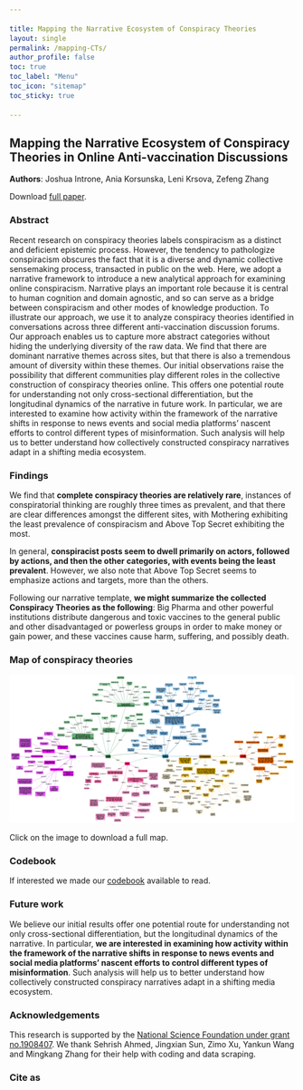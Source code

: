 ```yaml
---

title: Mapping the Narrative Ecosystem of Conspiracy Theories
layout: single
permalink: /mapping-CTs/
author_profile: false
toc: true
toc_label: "Menu"
toc_icon: "sitemap"
toc_sticky: true

---
```


## Mapping the Narrative Ecosystem of Conspiracy Theories in Online Anti-vaccination Discussions
**Authors**: Joshua Introne, Ania Korsunska, Leni Krsova, Zefeng Zhang

Download <a href="#">full paper</a>.

### Abstract
Recent research on conspiracy theories labels conspiracism as a distinct and deficient epistemic process. However, the tendency to pathologize conspiracism obscures the fact that it is a diverse and dynamic collective sensemaking process, transacted in public on the web. Here, we adopt a narrative framework to introduce a new analytical approach for examining online conspiracism. Narrative plays an important role because it is central to human cognition and domain agnostic, and so can serve as a bridge between conspiracism and other modes of knowledge production. To illustrate our approach, we use it to analyze conspiracy theories identified in conversations across three different anti-vaccination discussion forums. Our approach enables us to capture more abstract categories without hiding the underlying diversity of the raw data. We find that there are dominant narrative themes across sites, but that there is also a tremendous amount of diversity within these themes. Our initial observations raise the possibility that different communities play different roles in the collective construction of conspiracy theories online. This offers one potential route for understanding not only cross-sectional differentiation, but the longitudinal dynamics of the narrative in future work. In particular, we are interested to examine how activity within the framework of the narrative shifts in response to news events and social media platforms’ nascent efforts to control different types of misinformation. Such analysis will help us to better understand how collectively constructed conspiracy narratives adapt in a shifting media ecosystem.

### Findings
We find that **complete conspiracy theories are relatively rare**, instances of conspiratorial thinking are roughly three times as prevalent, and that there are clear differences amongst the different sites, with Mothering exhibiting the least prevalence of conspiracism and Above Top Secret exhibiting the most.

In general, **conspiracist posts seem to dwell primarily on actors, followed by actions, and then the other categories, with events being the least prevalent**. However, we also note that Above Top Secret seems to emphasize actions and targets, more than the others.

Following our narrative template, **we might summarize the collected Conspiracy Theories as the following**: Big Pharma and other powerful institutions distribute dangerous and toxic vaccines to the general public and other disadvantaged
or powerless groups in order to make money or gain power, and these vaccines cause harm, suffering, and possibly death.

### Map of conspiracy theories
<a href="/assets/files/map-CTs-SMSociety2020.pdf" target="_blank"><img src="/assets/images/map-CTs-preview.png" alt="Mapping of conspiracy theory"></a>

Click on the image to download a full map.

### Codebook
If interested we made our <a href="/assets/files/codebook-CT-narratives_SMSociety2020.pdf" target="_blank">codebook</a> available to read.

### Future work
We believe our initial results offer one potential route for understanding not only cross-sectional differentiation, but the longitudinal dynamics of the narrative. In particular, **we are interested in examining how activity within the framework of the narrative shifts in response to news events and social media platforms’ nascent efforts to control different types of misinformation**. Such analysis will help us to better understand how collectively constructed conspiracy narratives adapt in a shifting media ecosystem.

### Acknowledgements
This research is supported by the <a href="https://www.nsf.gov/awardsearch/showAward?AWD_ID=1908407&HistoricalAwards=false" target="_blank">National Science Foundation under grant no.1908407</a>. We thank Sehrish Ahmed, Jingxian Sun, Zimo Xu, Yankun Wang and Mingkang Zhang for their help with coding and data scraping.

### Cite as
